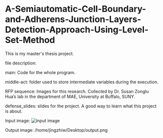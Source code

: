 # A-Semiautomatic-Cell-Boundary-and-Adherens-Junction-Layers-Detection-Approach-Using-Level-Set-Method
This is my master's thesis project.

file description:

main: Code for the whole program. 

middle-act: folder used to store intermediate variables during the execution.

RFP sequence: Images for this research. Collected by Dr. Susan Zonglu Hua’s lab in the department of MAE, University at Buffalo, SUNY.

defense_slides: slides for the project. A good way to learn what this project is about.

Input image:
![input image]()

Output image:
/home/jingzhiw/Desktop/output.png
